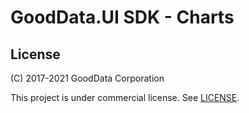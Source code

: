 # GoodData.UI SDK - Charts

## License

(C) 2017-2021 GoodData Corporation

This project is under commercial license. See [LICENSE](LICENSE).
